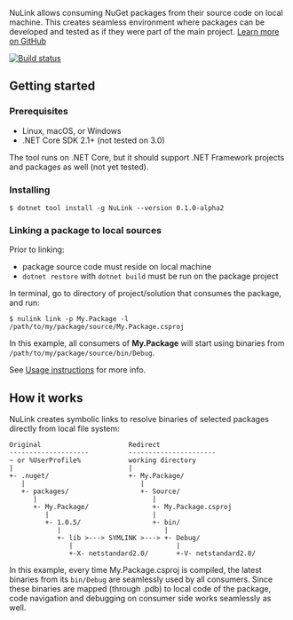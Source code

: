 NuLink allows consuming NuGet packages from their source code on local machine. This creates seamless environment where packages can be developed and tested as if they were part of the main project. [Learn more on GitHub](https://github.com/nwheels-io/NuLink/blob/master/README.md)

[![Build status](https://ci.appveyor.com/api/projects/status/1fn8jkqoyrum4aiq/branch/master?svg=true)](https://ci.appveyor.com/project/felix-b/nulink)

## Getting started

### Prerequisites

- Linux, macOS, or Windows
- .NET Core SDK 2.1+ (not tested on 3.0)

The tool runs on .NET Core, but it should support .NET Framework projects and packages as well (not yet tested).

### Installing

```
$ dotnet tool install -g NuLink --version 0.1.0-alpha2
```

### Linking a package to local sources

Prior to linking: 

- package source code must reside on local machine
- `dotnet restore` with `dotnet build` must be run on the package project

In terminal, go to directory of project/solution that consumes the package, and run:

```
$ nulink link -p My.Package -l /path/to/my/package/source/My.Package.csproj
```

In this example, all consumers of **My.Package** will start using binaries from `/path/to/my/package/source/bin/Debug`.

See [Usage instructions](https://github.com/nwheels-io/NuLink/blob/master/README.md#Usage-instructions) for more info.

## How it works

NuLink creates symbolic links to resolve binaries of selected packages directly from local file system:

```
Original                      Redirect
--------------------          ----------------------
~ or %UserProfile%            working directory
|                             |
+- .nuget/                    +- My.Package/
   |                             | 
   +- packages/                  +- Source/
      |                             |
      +- My.Package/                +- My.Package.csproj     
         |                          |  
         +- 1.0.5/                  +- bin/
            |                          |
            +- lib >---> SYMLINK >---> +- Debug/
               |                          |
               +-X- netstandard2.0/       +-V- netstandard2.0/
```

In this example, every time My.Package.csproj is compiled, the latest binaries from its `bin/Debug` are seamlessly used by all consumers. Since these binaries are mapped (through .pdb) to local code of the package, code navigation and debugging on consumer side works seamlessly as well.
